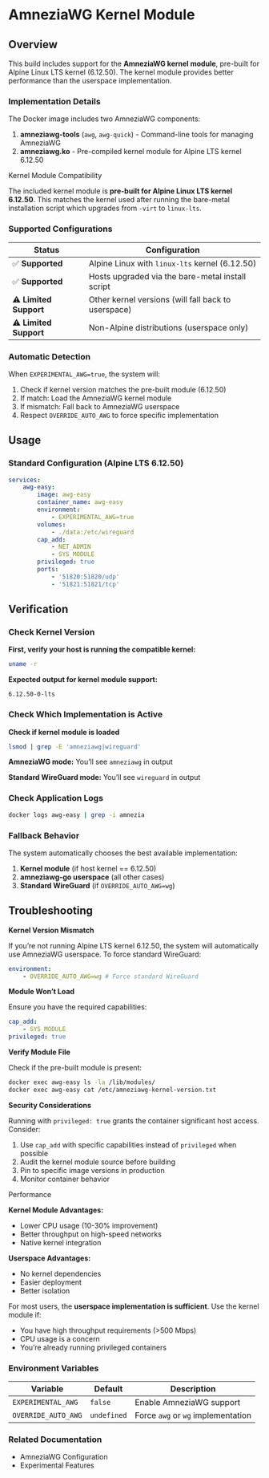 ﻿# AmneziaWG Kernel Module
## Overview

This build includes support for the **AmneziaWG kernel module**, pre-built for Alpine Linux LTS kernel (6.12.50). The kernel module provides better performance than the userspace implementation.

### Implementation Details

The Docker image includes two AmneziaWG components:

1. **amneziawg-tools** (`awg`, `awg-quick`) - Command-line tools for managing AmneziaWG
2. **amneziawg.ko** - Pre-compiled kernel module for Alpine LTS kernel 6.12.50

 Kernel Module Compatibility

The included kernel module is **pre-built for Alpine Linux LTS kernel 6.12.50**. This matches the kernel used after running the bare-metal installation script which upgrades from `-virt` to `linux-lts`.

### Supported Configurations

| Status                 | Configuration                                       |
| ---------------------- | --------------------------------------------------- |
| ✅ **Supported**       | Alpine Linux with `linux-lts` kernel (6.12.50)      |
| ✅ **Supported**       | Hosts upgraded via the bare-metal install script    |
| ⚠️ **Limited Support** | Other kernel versions (will fall back to userspace) |
| ⚠️ **Limited Support** | Non-Alpine distributions (userspace only)           |

### Automatic Detection

When `EXPERIMENTAL_AWG=true`, the system will:

1. Check if kernel version matches the pre-built module (6.12.50)
2. If match: Load the AmneziaWG kernel module
3. If mismatch: Fall back to AmneziaWG userspace
4. Respect `OVERRIDE_AUTO_AWG` to force specific implementation

## Usage

### Standard Configuration (Alpine LTS 6.12.50)

```yaml
services:
    awg-easy:
        image: awg-easy
        container_name: awg-easy
        environment:
            - EXPERIMENTAL_AWG=true
        volumes:
            - ./data:/etc/wireguard
        cap_add:
            - NET_ADMIN
            - SYS_MODULE
        privileged: true
        ports:
            - '51820:51820/udp'
            - '51821:51821/tcp'
```

## Verification

###  Check Kernel Version

**First, verify your host is running the compatible kernel:**

```sh
uname -r
```

**Expected output for kernel module support:**

`6.12.50-0-lts`

###  Check Which Implementation is Active

**Check if kernel module is loaded**

```sh
lsmod | grep -E 'amneziawg|wireguard'
```

**AmneziaWG mode:** You’ll see `amneziawg` in output

**Standard WireGuard mode:** You’ll see `wireguard` in output

### Check Application Logs

```sh
docker logs awg-easy | grep -i amnezia
```

### Fallback Behavior

The system automatically chooses the best available implementation:

1. **Kernel module** (if host kernel == 6.12.50)
2. **amneziawg-go userspace** (all other cases)
3. **Standard WireGuard** (if `OVERRIDE_AUTO_AWG=wg`)

## Troubleshooting

**Kernel Version Mismatch**

If you’re not running Alpine LTS kernel 6.12.50, the system will automatically use AmneziaWG userspace. To force standard WireGuard:

```yaml
environment:
    - OVERRIDE_AUTO_AWG=wg # Force standard WireGuard
```

**Module Won’t Load**

Ensure you have the required capabilities:

```yaml
cap_add:
    - SYS_MODULE
privileged: true
```

**Verify Module File**

Check if the pre-built module is present:

```sh
docker exec awg-easy ls -la /lib/modules/
docker exec awg-easy cat /etc/amneziawg-kernel-version.txt
```

**Security Considerations**

Running with `privileged: true` grants the container significant host access. Consider:

1. Use `cap_add` with specific capabilities instead of `privileged` when possible
2. Audit the kernel module source before building
3. Pin to specific image versions in production
4. Monitor container behavior

 Performance

**Kernel Module Advantages:**

- Lower CPU usage (10-30% improvement)
- Better throughput on high-speed networks
- Native kernel integration

**Userspace Advantages:**

- No kernel dependencies
- Easier deployment
- Better isolation

For most users, the **userspace implementation is sufficient**. Use the kernel module if:

- You have high throughput requirements (&gt;500 Mbps)
- CPU usage is a concern
- You’re already running privileged containers

### Environment Variables

| Variable            | Default     | Description                        |
| ------------------- | ----------- | ---------------------------------- |
| `EXPERIMENTAL_AWG`  | `false`     | Enable AmneziaWG support           |
| `OVERRIDE_AUTO_AWG` | `undefined` | Force `awg` or `wg` implementation |

### Related Documentation

- AmneziaWG Configuration
- Experimental Features
